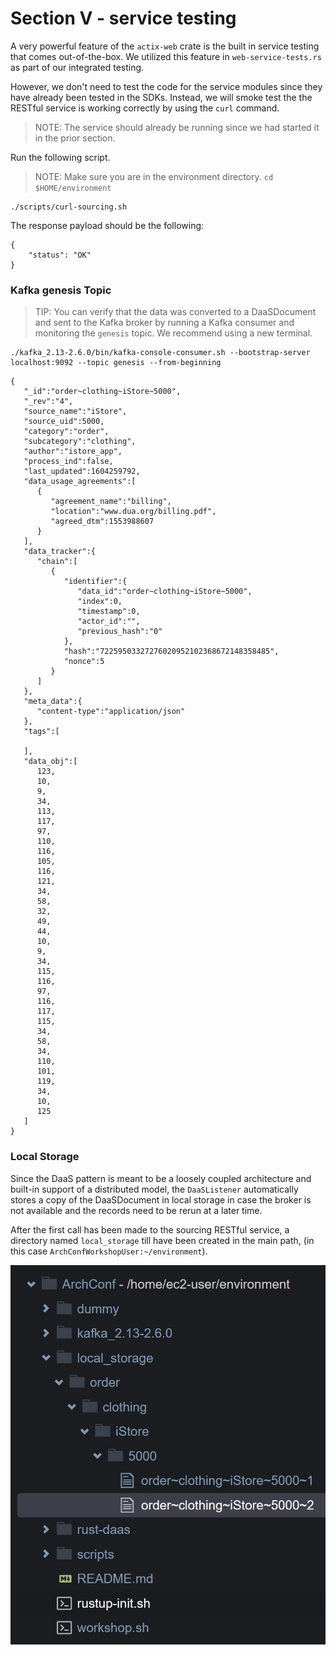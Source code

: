 # Section V - service testing

A very powerful feature of the `actix-web` crate is the built in service testing that comes out-of-the-box. We utilized this feature in `web-service-tests.rs` as part of our integrated testing. 

However, we don't need to test the code for the service modules since they have already been tested in the SDKs. Instead, we will smoke test the the RESTful service is working correctly by using the `curl` command.

> NOTE: The service should already be running since we had started it in the prior section.

Run the following script.

> NOTE: Make sure you are in the environment directory. `cd $HOME/environment`

```text
./scripts/curl-sourcing.sh
```

The response payload should be the following:

```text
{
    "status": "OK"
}
```

### Kafka genesis Topic

> TIP: You can verify that the data was converted to a DaaSDocument and sent to the Kafka broker by running a Kafka consumer and monitoring the `genesis` topic. We recommend using a new terminal.

```text
./kafka_2.13-2.6.0/bin/kafka-console-consumer.sh --bootstrap-server localhost:9092 --topic genesis --from-beginning
```

```text
{
   "_id":"order~clothing~iStore~5000",
   "_rev":"4",
   "source_name":"iStore",
   "source_uid":5000,
   "category":"order",
   "subcategory":"clothing",
   "author":"istore_app",
   "process_ind":false,
   "last_updated":1604259792,
   "data_usage_agreements":[
      {
         "agreement_name":"billing",
         "location":"www.dua.org/billing.pdf",
         "agreed_dtm":1553988607
      }
   ],
   "data_tracker":{
      "chain":[
         {
            "identifier":{
               "data_id":"order~clothing~iStore~5000",
               "index":0,
               "timestamp":0,
               "actor_id":"",
               "previous_hash":"0"
            },
            "hash":"72259503327276020952102368672148358485",
            "nonce":5
         }
      ]
   },
   "meta_data":{
      "content-type":"application/json"
   },
   "tags":[
      
   ],
   "data_obj":[
      123,
      10,
      9,
      34,
      113,
      117,
      97,
      110,
      116,
      105,
      116,
      121,
      34,
      58,
      32,
      49,
      44,
      10,
      9,
      34,
      115,
      116,
      97,
      116,
      117,
      115,
      34,
      58,
      34,
      110,
      101,
      119,
      34,
      10,
      125
   ]
}
```

### Local Storage

Since the DaaS pattern is meant to be a loosely coupled architecture and built-in support of a distributed model, the `DaaSListener` automatically stores a copy of the DaaSDocument in  local storage in case the broker is not available and the records need to be rerun at a later time.

After the first call has been made to the sourcing RESTful service, a directory named `local_storage` till have been created in the main path, \(in this case `ArchConfWorkshopUser:~/environment`\). 

![](../.gitbook/assets/cloud9-06.jpg)

